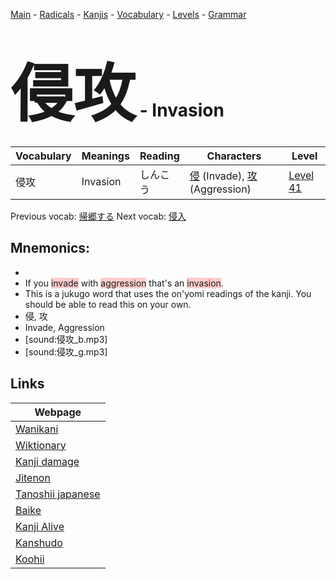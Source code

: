 <style> bigfont {font-size: 100px}</style>
[Main](../README.md) -
[Radicals](../radicals.md) -
[Kanjis](../kanjis.md) -
[Vocabulary](../vocabulary.md) -
[Levels](../levels.md) -
[Grammar](../grammar.md)
# <bigfont> 侵攻</bigfont> - Invasion 

| Vocabulary | Meanings | Reading | Characters | Level |
| --- | --- | --- | --- | --- |
| 侵攻 | Invasion | しんこう |  [侵](../kanjis/侵.md) (Invade), [攻](../kanjis/攻.md) (Aggression) | [Level 41](../levels/wk_level41.md) |

Previous vocab: [帰郷する](帰郷する.md) Next vocab: [侵入](侵入.md) 

## Mnemonics:

* 
* If you <span style="background-color:#ffcccb"> invade</span> with <span style="background-color:#ffcccb"> aggression</span> that's an <span style="background-color:#ffcccb"> invasion</span>.
* This is a jukugo word that uses the on'yomi readings of the kanji. You should be able to read this on your own.
* 侵, 攻
* Invade, Aggression
* [sound:侵攻_b.mp3]
* [sound:侵攻_g.mp3]


## Links 

| Webpage |
| --- |
| [Wanikani          ](https://www.wanikani.com/kanji/侵攻) |
| [Wiktionary        ](https://en.wiktionary.org/wiki/侵攻) |
| [Kanji damage      ](http://www.kanjidamage.com/kanji/search?utf8=✓&q=侵攻) |
| [Jitenon           ](https://jitenon.com/kanji/侵攻) |
| [Tanoshii japanese ](https://www.tanoshiijapanese.com/dictionary/kanji.cfm?k=侵攻) |
| [Baike             ](https://baike.baidu.com/item/侵攻) |
| [Kanji Alive       ](https://app.kanjialive.com/侵攻) |
| [Kanshudo          ](https://www.kanshudo.com/searchmn?q=侵攻) |
| [Koohii            ](https://kanji.koohii.com/study/kanji/侵攻) |
